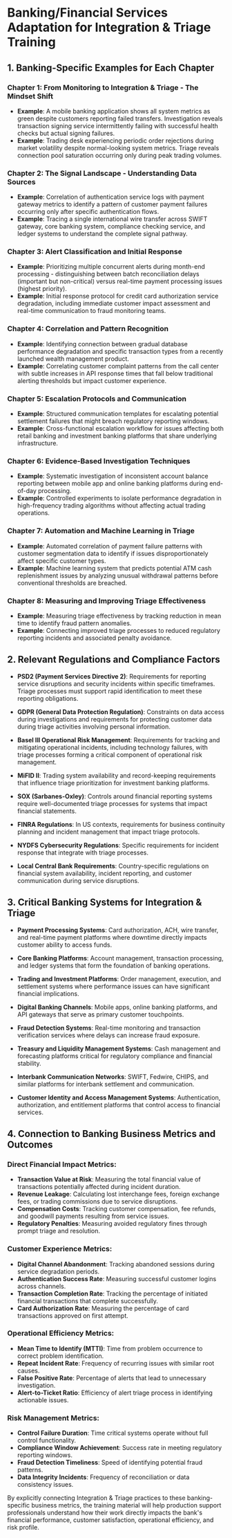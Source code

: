 # Banking/Financial Services Adaptation for Integration & Triage Training

## 1. Banking-Specific Examples for Each Chapter

### Chapter 1: From Monitoring to Integration & Triage - The Mindset Shift
- **Example**: A mobile banking application shows all system metrics as green despite customers reporting failed transfers. Investigation reveals transaction signing service intermittently failing with successful health checks but actual signing failures.
- **Example**: Trading desk experiencing periodic order rejections during market volatility despite normal-looking system metrics. Triage reveals connection pool saturation occurring only during peak trading volumes.

### Chapter 2: The Signal Landscape - Understanding Data Sources
- **Example**: Correlation of authentication service logs with payment gateway metrics to identify a pattern of customer payment failures occurring only after specific authentication flows.
- **Example**: Tracing a single international wire transfer across SWIFT gateway, core banking system, compliance checking service, and ledger systems to understand the complete signal pathway.

### Chapter 3: Alert Classification and Initial Response
- **Example**: Prioritizing multiple concurrent alerts during month-end processing - distinguishing between batch reconciliation delays (important but non-critical) versus real-time payment processing issues (highest priority).
- **Example**: Initial response protocol for credit card authorization service degradation, including immediate customer impact assessment and real-time communication to fraud monitoring teams.

### Chapter 4: Correlation and Pattern Recognition
- **Example**: Identifying connection between gradual database performance degradation and specific transaction types from a recently launched wealth management product.
- **Example**: Correlating customer complaint patterns from the call center with subtle increases in API response times that fall below traditional alerting thresholds but impact customer experience.

### Chapter 5: Escalation Protocols and Communication
- **Example**: Structured communication templates for escalating potential settlement failures that might breach regulatory reporting windows.
- **Example**: Cross-functional escalation workflow for issues affecting both retail banking and investment banking platforms that share underlying infrastructure.

### Chapter 6: Evidence-Based Investigation Techniques
- **Example**: Systematic investigation of inconsistent account balance reporting between mobile app and online banking platforms during end-of-day processing.
- **Example**: Controlled experiments to isolate performance degradation in high-frequency trading algorithms without affecting actual trading operations.

### Chapter 7: Automation and Machine Learning in Triage
- **Example**: Automated correlation of payment failure patterns with customer segmentation data to identify if issues disproportionately affect specific customer types.
- **Example**: Machine learning system that predicts potential ATM cash replenishment issues by analyzing unusual withdrawal patterns before conventional thresholds are breached.

### Chapter 8: Measuring and Improving Triage Effectiveness
- **Example**: Measuring triage effectiveness by tracking reduction in mean time to identify fraud pattern anomalies.
- **Example**: Connecting improved triage processes to reduced regulatory reporting incidents and associated penalty avoidance.

## 2. Relevant Regulations and Compliance Factors

- **PSD2 (Payment Services Directive 2)**: Requirements for reporting service disruptions and security incidents within specific timeframes. Triage processes must support rapid identification to meet these reporting obligations.

- **GDPR (General Data Protection Regulation)**: Constraints on data access during investigations and requirements for protecting customer data during triage activities involving personal information.

- **Basel III Operational Risk Management**: Requirements for tracking and mitigating operational incidents, including technology failures, with triage processes forming a critical component of operational risk management.

- **MiFID II**: Trading system availability and record-keeping requirements that influence triage prioritization for investment banking platforms.

- **SOX (Sarbanes-Oxley)**: Controls around financial reporting systems require well-documented triage processes for systems that impact financial statements.

- **FINRA Regulations**: In US contexts, requirements for business continuity planning and incident management that impact triage protocols.

- **NYDFS Cybersecurity Regulations**: Specific requirements for incident response that integrate with triage processes.

- **Local Central Bank Requirements**: Country-specific regulations on financial system availability, incident reporting, and customer communication during service disruptions.

## 3. Critical Banking Systems for Integration & Triage

- **Payment Processing Systems**: Card authorization, ACH, wire transfer, and real-time payment platforms where downtime directly impacts customer ability to access funds.

- **Core Banking Platforms**: Account management, transaction processing, and ledger systems that form the foundation of banking operations.

- **Trading and Investment Platforms**: Order management, execution, and settlement systems where performance issues can have significant financial implications.

- **Digital Banking Channels**: Mobile apps, online banking platforms, and API gateways that serve as primary customer touchpoints.

- **Fraud Detection Systems**: Real-time monitoring and transaction verification services where delays can increase fraud exposure.

- **Treasury and Liquidity Management Systems**: Cash management and forecasting platforms critical for regulatory compliance and financial stability.

- **Interbank Communication Networks**: SWIFT, Fedwire, CHIPS, and similar platforms for interbank settlement and communication.

- **Customer Identity and Access Management Systems**: Authentication, authorization, and entitlement platforms that control access to financial services.

## 4. Connection to Banking Business Metrics and Outcomes

### Direct Financial Impact Metrics:
- **Transaction Value at Risk**: Measuring the total financial value of transactions potentially affected during incident duration.
- **Revenue Leakage**: Calculating lost interchange fees, foreign exchange fees, or trading commissions due to service disruptions.
- **Compensation Costs**: Tracking customer compensation, fee refunds, and goodwill payments resulting from service issues.
- **Regulatory Penalties**: Measuring avoided regulatory fines through prompt triage and resolution.

### Customer Experience Metrics:
- **Digital Channel Abandonment**: Tracking abandoned sessions during service degradation periods.
- **Authentication Success Rate**: Measuring successful customer logins across channels.
- **Transaction Completion Rate**: Tracking the percentage of initiated financial transactions that complete successfully.
- **Card Authorization Rate**: Measuring the percentage of card transactions approved on first attempt.

### Operational Efficiency Metrics:
- **Mean Time to Identify (MTTI)**: Time from problem occurrence to correct problem identification.
- **Repeat Incident Rate**: Frequency of recurring issues with similar root causes.
- **False Positive Rate**: Percentage of alerts that lead to unnecessary investigation.
- **Alert-to-Ticket Ratio**: Efficiency of alert triage process in identifying actionable issues.

### Risk Management Metrics:
- **Control Failure Duration**: Time critical systems operate without full control functionality.
- **Compliance Window Achievement**: Success rate in meeting regulatory reporting windows.
- **Fraud Detection Timeliness**: Speed of identifying potential fraud patterns.
- **Data Integrity Incidents**: Frequency of reconciliation or data consistency issues.

By explicitly connecting Integration & Triage practices to these banking-specific business metrics, the training material will help production support professionals understand how their work directly impacts the bank's financial performance, customer satisfaction, operational efficiency, and risk profile.